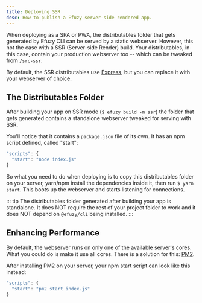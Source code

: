 ```yaml
---
title: Deploying SSR
desc: How to publish a Efuzy server-side rendered app.
---
```

When deploying as a SPA or PWA, the distributables folder that gets generated by Efuzy CLI can be served by a static webserver. However, this not the case with a SSR (Server-side Render) build. Your distributables, in this case, contain your production webserver too -- which can be tweaked from `/src-ssr`.

By default, the SSR distributables use [Express](https://expressjs.com/), but you can replace it with your webserver of choice.

## The Distributables Folder
After building your app on SSR mode (`$ efuzy build -m ssr`) the folder that gets generated contains a standalone webserver tweaked for serving with SSR.

You'll notice that it contains a `package.json` file of its own. It has an npm script defined, called "start":

```js
"scripts": {
  "start": "node index.js"
}
```

So what you need to do when deploying is to copy this distributables folder on your server, yarn/npm install the dependencies inside it, then run `$ yarn start`. This boots up the webserver and starts listening for connections.

::: tip
The distributables folder generated after building your app is standalone. It does NOT require the rest of your project folder to work and it does NOT depend on `@efuzy/cli` being installed.
:::

## Enhancing Performance
By default, the webserver runs on only one of the available server's cores. What you could do is make it use all cores. There is a solution for this: [PM2](http://pm2.keymetrics.io/).

After installing PM2 on your server, your npm start script can look like this instead:
```js
"scripts": {
  "start": "pm2 start index.js"
}
```
